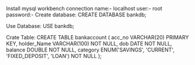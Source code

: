 Install mysql workbench
connection name:- localhost
user:- root
password:- 
Create database:
CREATE DATABASE bankdb;

Use Database:
USE bankdb;

Crate Table: 
CREATE TABLE bankaccount (
    acc_no VARCHAR(20) PRIMARY KEY,
    holder_Name VARCHAR(100) NOT NULL,
    dob DATE NOT NULL,
    balance DOUBLE NOT NULL,
    category ENUM('SAVINGS', 'CURRENT', 'FIXED_DEPOSIT', 'LOAN') NOT NULL
);
